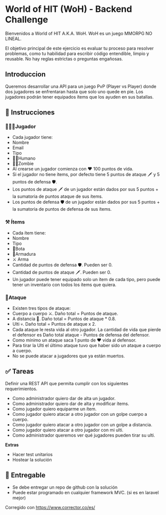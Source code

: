 # World of HIT (WoH) - Backend Challenge

Bienvenidos a World of HIT A.K.A. WoH. WoH es un juego MMORPG NO LINEAL.

El objetivo principal de este ejercicio es evaluar tu proceso para resolver problemas, como tu habilidad para escribir código entendible, limpio y reusable. No hay reglas estrictas o preguntas engañosas.

## Introduccion

Queremos desarrollar una API para un juego PvP (Player vs Player) donde dos jugadores se enfrentaran hasta que solo uno quede en pie. Los jugadores podrán tener equipados ítems que los ayuden en sus batallas.

## 📜 Instrucciones

### 🙍🏻‍♂️Jugador

- Cada jugador tiene:
- Nombre
- Email
- Tipo
- 👨🏻Humano
- 🧟‍♂️Zombie
- Al crearse un jugador comienza con ❤️ 100 puntos de vida.
- Si el jugador no tiene ítems, por defecto tiene 5 puntos de ataque 🗡 y 5 puntos de defensa 🛡.
- Los puntos de ataque 🗡 de un jugador están dados por sus 5 puntos + la sumatoria de puntos ataque de sus ítems.
- Los puntos de defensa 🛡 de un jugador están dados por sus 5 puntos + la sumatoria de puntos de defensa de sus ítems.

### ⚒ Ítems

- Cada ítem tiene:
- Nombre
- Tipo
- 🥾Bota
- 🧥Armadura
- ⚔️ Arma
- Cantidad de puntos de defensa 🛡. Pueden ser 0.
- Cantidad de puntos de ataque 🗡. Pueden ser 0.
- Un jugador puede tener equipado solo un ítem de cada tipo, pero puede tener un inventario con todos los ítems que quiera.

### 🤺Ataque

- Existen tres tipos de ataque:
- Cuerpo a cuerpo ⚔️. Daño total = Puntos de ataque.
- A distancia 🏹. Daño total = Puntos de ataque * 0.8.
- Ulti 💀. Daño total = Puntos de ataque x 2.
- Cada ataque le resta vida al otro jugador. La cantidad de vida que pierde el defensor es Daño total ataque - Puntos de defensa del defensor.
- Como mínimo un ataque saca 1 punto de ❤️ vida al defensor.
- Para tirar la Ulti el último ataque tuvo que haber sido un ataque a cuerpo a cuerpo.
- No se puede atacar a jugadores que ya están muertos.

## ✅ Tareas

Definir una REST API que permita cumplir con los siguientes requerimientos.

- Como administrador quiero dar de alta un jugador.
- Como administrador quiero dar de alta y modificar ítems.
- Como jugador quiero equiparme un ítem.
- Como jugador quiero atacar a otro jugador con un golpe cuerpo a cuerpo.
- Como jugador quiero atacar a otro jugador con un golpe a distancia.
- Como jugador quiero atacar a otro jugador con mi ulti.
- Como administrador queremos ver qué jugadores pueden tirar su ulti.

**Extras**

- Hacer test unitarios
- Hostear la solución

## 🤝 Entregable

- Se debe entregar un repo de github con la solución
- Puede estar programado en cualquier framework MVC. (si es en laravel mejor)


Corregido con https://www.corrector.co/es/
